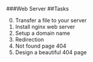 ###Web Server
##Tasks

0. Transfer a file to your server
1. Install nginx web server
2. Setup a domain name
3. Redirection
4. Not found page 404
5. Design a beautiful 404 page
